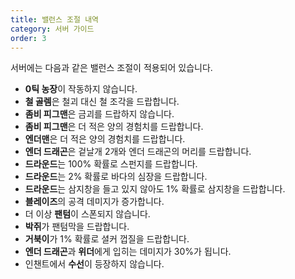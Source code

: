 ```yaml
---
title: 밸런스 조절 내역
category: 서버 가이드
order: 3
---
```


서버에는 다음과 같은 밸런스 조절이 적용되어 있습니다.

* **0틱 농장**이 작동하지 않습니다.
* **철 골렘**은 철괴 대신 철 조각을 드랍합니다.
* **좀비 피그맨**은 금괴를 드랍하지 않습니다.
* **좀비 피그맨**은 더 적은 양의 경험치를 드랍합니다.
* **엔더맨**은 더 적은 양의 경험치를 드랍합니다.
* **엔더 드래곤**은 겉날개 2개와 엔더 드래곤의 머리를 드랍합니다.
* **드라운드**는 100% 확률로 스펀지를 드랍합니다.
* **드라운드**는 2% 확률로 바다의 심장을 드랍합니다.
* **드라운드**는 삼지창을 들고 있지 않아도 1% 확률로 삼지창을 드랍합니다.
* **블레이즈**의 공격 데미지가 증가합니다.
* 더 이상 **팬텀**이 스폰되지 않습니다.
* **박쥐**가 팬텀막을 드랍합니다.
* **거북이**가 1% 확률로 셜커 껍질을 드랍합니다.
* **엔더 드래곤**과 **위더**에게 입히는 데미지가 30%가 됩니다.
* 인챈트에서 **수선**이 등장하지 않습니다.